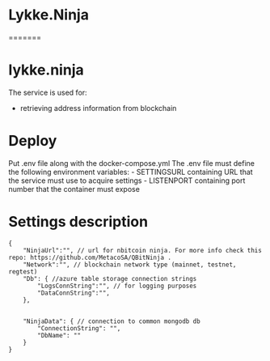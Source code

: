 # Lykke.Ninja
=======
# lykke.ninja
The service is used for:
 * retrieving address information from blockchain
 
# Deploy

Put .env file along with the docker-compose.yml
The .env file must define the following environment variables: - SETTINGSURL containing URL that the service must use to acquire settings - LISTENPORT containing port number that the container must expose

# Settings description


```
{
	"NinjaUrl":"", // url for nbitcoin ninja. For more info check this repo: https://github.com/MetacoSA/QBitNinja .
	"Network":"", // blockchain network type (mainnet, testnet, regtest)
	"Db": { //azure table storage connection strings
		"LogsConnString":"", // for logging purposes
		"DataConnString":"",
	},
	
	
	"NinjaData": { // connection to common mongodb db
		"ConnectionString": "",
		"DbName": "" 	
	}
}

```